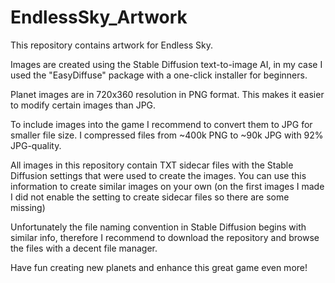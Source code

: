 # EndlessSky_Artwork

This repository contains artwork for Endless Sky. 
 
Images are created using the Stable Diffusion text-to-image AI, in my case I used the "EasyDiffuse" package with a one-click installer for beginners.
 
Planet images are in 720x360 resolution in PNG format. This makes it easier to modify certain images than JPG.

To include images into the game I recommend to convert them to JPG for smaller file size. I compressed files from ~400k PNG to ~90k JPG with 92% JPG-quality.
 
All images in this repository contain TXT sidecar files with the Stable Diffusion settings that were used to create the images. You can use this information to create similar images on your own (on the first images I made I did not enable the setting to create sidecar files so there are some missing)
  
Unfortunately the file naming convention in Stable Diffusion begins with similar info, therefore I recommend to download the repository and browse the files with a decent file manager.
 
Have fun creating new planets and enhance this great game even more!
